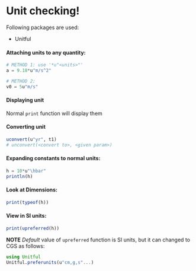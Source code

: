 # Unit checking!

Following packages are used:
* Unitful

#### Attaching units to any quantity:
```julia
# METHOD 1: use '*u"<units>"'
a = 9.18*u"m/s^2"

# METHOD 2:
v0 = 5u"m/s"
```

#### Displaying unit
Normal ```print``` function will display them

#### Converting unit
```julia
uconvert(u"yr", t1)
# unconvert(<convert to>, <given param>)
```

#### Expanding constants to normal units:
```julia
h = 10*u"\hbar"
println(h)
```

#### Look at Dimensions:
```julia
print(typeof(h))
```

#### View in SI units:
```julia
print(upreferred(h))
```
   
**NOTE** _Default_ value of ```upreferred``` function is SI units, but it can changed to CGS as follows:
```julia
using Unitful
Unitful.preferunits(u"cm,g,s"...)
```
